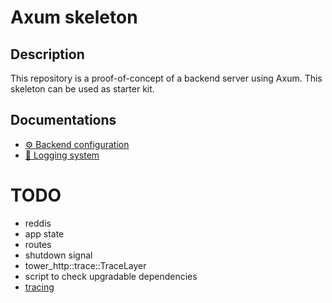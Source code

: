 # Axum skeleton

## Description

This repository is a proof-of-concept of a backend server using Axum. This
skeleton can be used as starter kit.

## Documentations

- [⚙️ Backend configuration](docs/configuration.md)
- [📄 Logging system](docs/logging.md)

# TODO

- reddis
- app state
- routes
- shutdown signal
- tower_http::trace::TraceLayer
- script to check upgradable dependencies
- [tracing](https://docs.rs/tracing/latest/tracing/)

